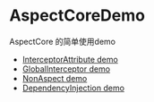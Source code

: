 # AspectCoreDemo

AspectCore 的简单使用demo

* [InterceptorAttribute demo](src\InterceptorAttribute\README.md)
* [GlobalInterceptor demo](src\GlobalInterceptor\README.md)
* [NonAspect demo](src\NonAspect\README.md)
* [DependencyInjection demo](src\DependencyInjection\README.md)